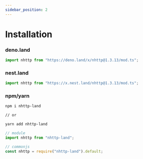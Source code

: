 ```yaml
---
sidebar_position: 2
---
```


# Installation

### deno.land

```ts
import nhttp from "https://deno.land/x/nhttp@1.3.13/mod.ts";
```

### nest.land

```ts
import nhttp from "https://x.nest.land/nhttp@1.3.13/mod.ts";
```

### npm/yarn

```bash
npm i nhttp-land

// or

yarn add nhttp-land
```

```ts
// module
import nhttp from "nhttp-land";

// commonjs
const nhttp = require("nhttp-land").default;
```